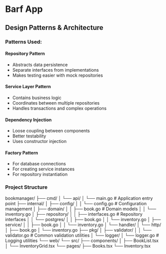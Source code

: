 # Barf App

## Design Patterns & Architecture

### Patterns Used:

#### Repository Pattern

- Abstracts data persistence
- Separate interfaces from implementations
- Makes testing easier with mock repositories


#### Service Layer Pattern

- Contains business logic
- Coordinates between multiple repositories
- Handles transactions and complex operations


#### Dependency Injection

- Loose coupling between components
- Better testability
- Uses constructor injection


#### Factory Pattern

- For database connections
- For creating service instances
- For repository instantiation


### Project Structure
bookmanager/
├── cmd/
│   └── api/
│       └── main.go           # Application entry point
├── internal/
│   ├── config/
│   │   └── config.go         # Configuration management
│   ├── domain/
│   │   ├── book.go          # Domain models
│   │   └── inventory.go
│   ├── repository/
│   │   ├── interfaces.go     # Repository interfaces
│   │   └── postgres/
│   │       ├── book.go
│   │       └── inventory.go
│   ├── service/
│   │   ├── book.go
│   │   └── inventory.go
│   └── handler/
│       └── http/
│           ├── book.go
│           └── inventory.go
├── pkg/
│   ├── validator/
│   │   └── validator.go      # Common validation utilities
│   └── logger/
│       └── logger.go         # Logging utilities
└── web/
└── src/
├── components/
│   ├── BookList.tsx
│   └── InventoryGrid.tsx
└── pages/
├── Books.tsx
└── Inventory.tsx